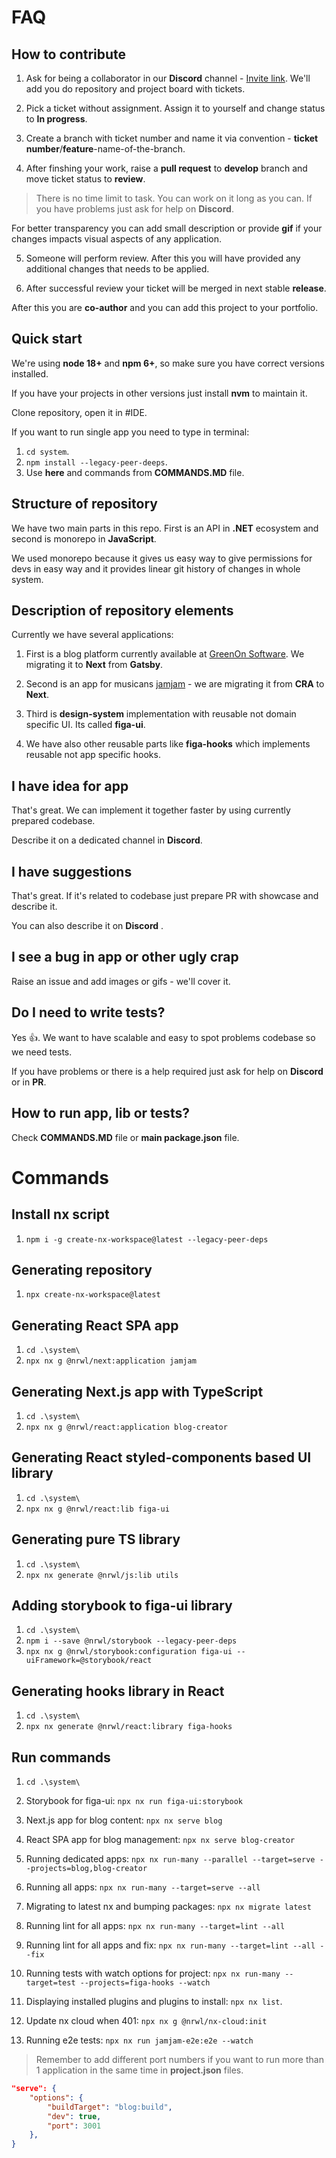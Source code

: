 # FAQ

## How to contribute

1. Ask for being a collaborator in our **Discord** channel - [Invite link](https://discord.gg/PxXQayT3x3). We'll add you do repository and project board with tickets. 

2. Pick a ticket without assignment. Assign it to yourself and change status to **In progress**.

3. Create a branch with ticket number and name it via convention - **ticket number**/**feature**-name-of-the-branch.

4. After finshing your work, raise a **pull request** to **develop** branch and move ticket status to **review**.

> There is no time limit to task. You can work on it long as you can. 
> If you have problems just ask for help on **Discord**.

For better transparency you can add small description or provide **gif** if your changes impacts visual aspects of any application.

5. Someone will perform review. After this you will have provided any additional changes that needs to be applied. 

6. After successful review your ticket will be merged in next stable **release**.

After this you are **co-author** and you can add this project to your portfolio.

## Quick start

We're using **node 18+** and **npm 6+**, so make sure you have correct versions installed. 

If you have your projects in other versions just install **nvm** to maintain it. 

Clone repository, open it in #IDE.

If you want to run single app you need to type in terminal:

1. `cd system`.
2. `npm install --legacy-peer-deeps`.
3. Use **here** and commands from **COMMANDS.MD** file. 

## Structure of repository

We have two main parts in this repo. First is an API in **.NET** ecosystem and second is monorepo in **JavaScript**. 

We used monorepo because it gives us easy way to give permissions for devs in easy way and it provides linear git history of changes in whole system. 

## Description of repository elements

Currently we have several applications:

1. First is a blog platform currently available at [GreenOn Software](https://greenonsoftware.com). We migrating it to **Next** from **Gatsby**.

2. Second is an app for musicans [jamjam](https://jamjambeings.com) - we are migrating it from **CRA** to **Next**.

3. Third is **design-system** implementation with reusable not domain specific UI. Its called **figa-ui**.

4. We have also other reusable parts like **figa-hooks** which implements reusable not app specific hooks. 

## I have idea for app

That's great. We can implement it together faster by using currently prepared codebase. 

Describe it on a dedicated channel in **Discord**.

## I have suggestions

That's great. If it's related to codebase just prepare PR with showcase and describe it. 

You can also describe it on **Discord**
.

## I see a bug in app or other ugly crap

Raise an issue and add images or gifs - we'll cover it. 

## Do I need to write tests? 

Yes 👍. We want to have scalable and easy to spot problems codebase so we need tests. 

If you have problems or there is a help required just ask for help on **Discord** or in **PR**. 

## How to run app, lib or tests? 

Check **COMMANDS.MD** file or **main package.json** file. 


# Commands

## Install nx script

1. `npm i -g create-nx-workspace@latest --legacy-peer-deps`

## Generating repository

1. `npx create-nx-workspace@latest`

## Generating React SPA app

1. `cd .\system\`
2. `npx nx g @nrwl/next:application jamjam`

## Generating Next.js app with TypeScript

1. `cd .\system\`
2. `npx nx g @nrwl/react:application blog-creator`

## Generating React styled-components based UI library

1. `cd .\system\`
2. `npx nx g @nrwl/react:lib figa-ui`

## Generating pure TS library

1. `cd .\system\`
2. `npx nx generate @nrwl/js:lib utils`

## Adding storybook to figa-ui library

1. `cd .\system\`
2. `npm i --save @nrwl/storybook --legacy-peer-deps`
3. `npx nx g @nrwl/storybook:configuration figa-ui --uiFramework=@storybook/react`

## Generating hooks library in React

1. `cd .\system\`
2. `npx nx generate @nrwl/react:library figa-hooks`

## Run commands

1. `cd .\system\`

2. Storybook for figa-ui: `npx nx run figa-ui:storybook`
3. Next.js app for blog content: `npx nx serve blog`
4. React SPA app for blog management: `npx nx serve blog-creator`
5. Running dedicated apps: `npx nx run-many --parallel --target=serve --projects=blog,blog-creator`
6. Running all apps: `npx nx run-many --target=serve --all`
7. Migrating to latest nx and bumping packages: `npx nx migrate latest`
8. Running lint for all apps: `npx nx run-many --target=lint --all`
9. Running lint for all apps and fix: `npx nx run-many --target=lint --all --fix`
10. Running tests with watch options for project: `npx nx run-many --target=test --projects=figa-hooks --watch`
11. Displaying installed plugins and plugins to install: `npx nx list`.
12. Update nx cloud when 401: `npx nx g @nrwl/nx-cloud:init`
13. Running e2e tests: `npx nx run jamjam-e2e:e2e --watch`

> Remember to add different port numbers if you want to run more than 1 application in the same time in **project.json** files.

```json
"serve": {
    "options": {
        "buildTarget": "blog:build",
        "dev": true,
        "port": 3001
    },
}
```
